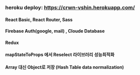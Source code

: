 ### heroku deploy: https://crwn-vshin.herokuapp.com/
#### React Basic, React Router, Sass
#### Firebase Auth(google, mail) , Cloude Database
#### Redux
#### mapStateToProps 에서 Reselect 라이브러리 성능최적화
#### Array 대신 Object로 저장 (Hash Table data normalization)
